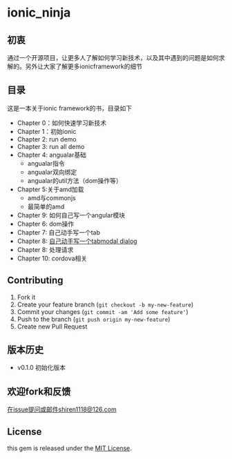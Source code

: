 ionic_ninja
===========


## 初衷

通过一个开源项目，让更多人了解如何学习新技术，以及其中遇到的问题是如何求解的。另外让大家了解更多ionicframework的细节

## 目录

这是一本关于ionic framework的书，目录如下


- Chapter 0：如何快速学习新技术
- Chapter 1：初始ionic
- Chapter 2: run demo
- Chapter 3: run all demo
- Chapter 4: angualar基础
	- angualar指令
	- angualar双向绑定
	- angualar的util方法（dom操作等）
- Chapter 5:关于amd加载
	- amd与commonjs
	- 最简单的amd
- Chapter 9: 如何自己写一个angular模块
- Chapter 6: dom操作
- Chapter 7: 自己动手写一个tab
- Chapter 8: [自己动手写一个tabmodal dialog](http://adamalbrecht.com/2013/12/12/creating-a-simple-modal-dialog-directive-in-angular-js/) 
- Chapter 8: 处理请求
- Chapter 10: cordova相关

## Contributing

1. Fork it
2. Create your feature branch (`git checkout -b my-new-feature`)
3. Commit your changes (`git commit -am 'Add some feature'`)
4. Push to the branch (`git push origin my-new-feature`)
5. Create new Pull Request

## 版本历史

- v0.1.0 初始化版本 


## 欢迎fork和反馈

在issue提问或邮件shiren1118@126.com

## License

this gem is released under the [MIT License](http://www.opensource.org/licenses/MIT).
